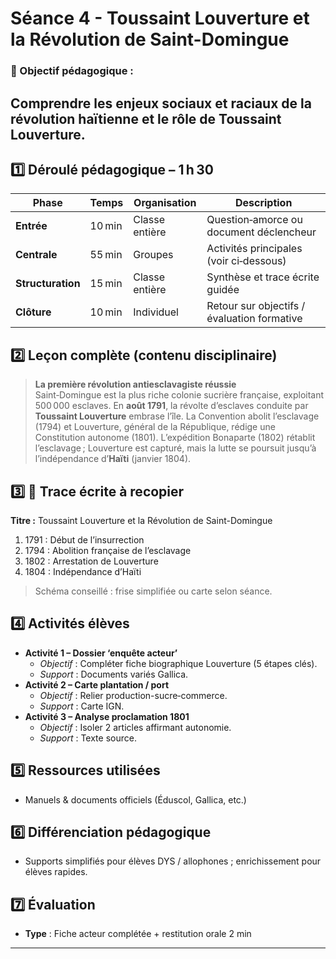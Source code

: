 # Séance 4 - Toussaint Louverture et la Révolution de Saint-Domingue
### 🎯 Objectif pédagogique :

Comprendre les enjeux sociaux et raciaux de la révolution haïtienne et le rôle de Toussaint Louverture.
---
## **1️⃣ Déroulé pédagogique – 1 h 30**
| Phase | Temps | Organisation | Description |
|-------|-------|--------------|-------------|
| **Entrée** | 10 min | Classe entière | Question‑amorce ou document déclencheur |
| **Centrale** | 55 min | Groupes | Activités principales (voir ci‑dessous) |
| **Structuration** | 15 min | Classe entière | Synthèse et trace écrite guidée |
| **Clôture** | 10 min | Individuel | Retour sur objectifs / évaluation formative |

## **2️⃣ Leçon complète (contenu disciplinaire)**

> **La première révolution antiesclavagiste réussie**  
> Saint‑Domingue est la plus riche colonie sucrière française, exploitant 500 000 esclaves. En **août 1791**, la révolte d’esclaves conduite par **Toussaint Louverture** embrase l’île. La Convention abolit l’esclavage (1794) et Louverture, général de la République, rédige une Constitution autonome (1801). L’expédition Bonaparte (1802) rétablit l’esclavage ; Louverture est capturé, mais la lutte se poursuit jusqu’à l’indépendance d’**Haïti** (janvier 1804).

## **3️⃣ 📝 Trace écrite à recopier**

**Titre :** Toussaint Louverture et la Révolution de Saint-Domingue

1. 1791 : Début de l’insurrection
2. 1794 : Abolition française de l’esclavage
3. 1802 : Arrestation de Louverture
4. 1804 : Indépendance d’Haïti

> Schéma conseillé : frise simplifiée ou carte selon séance.

## **4️⃣ Activités élèves**

- **Activité 1 – Dossier ‘enquête acteur’**  
  - *Objectif* : Compléter fiche biographique Louverture (5 étapes clés).  
  - *Support* : Documents variés Gallica.  
- **Activité 2 – Carte plantation / port**  
  - *Objectif* : Relier production-sucre‑commerce.  
  - *Support* : Carte IGN.  
- **Activité 3 – Analyse proclamation 1801**  
  - *Objectif* : Isoler 2 articles affirmant autonomie.  
  - *Support* : Texte source.  

## **5️⃣ Ressources utilisées**

- Manuels & documents officiels (Éduscol, Gallica, etc.)

## **6️⃣ Différenciation pédagogique**

- Supports simplifiés pour élèves DYS / allophones ; enrichissement pour élèves rapides.

## **7️⃣ Évaluation**

- **Type** : Fiche acteur complétée + restitution orale 2 min

---

